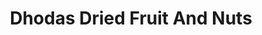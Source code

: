 ---
title: "Dhodas Dried Fruit And Nuts"
url: /lenasia/dhodas-dried-fruit-and-nuts/
shop: supermarket
---
